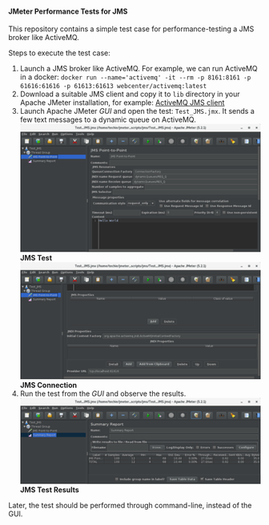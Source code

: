 #### JMeter Performance Tests for JMS
This repository contains a simple test case for performance-testing a JMS broker like ActiveMQ.

Steps to execute the test case:

1. Launch a JMS broker like ActiveMQ. For example, we can run ActiveMQ in a docker: `docker run --name='activemq' -it --rm -p 8161:8161 -p 61616:61616 -p 61613:61613 webcenter/activemq:latest`
2. Download a suitable JMS client and copy it to `lib` directory in your Apache JMeter installation, for example: [ActiveMQ JMS client](https://repo1.maven.org/maven2/org/apache/activemq/activemq-all/5.15.12/activemq-all-5.15.12.jar)
3. Launch Apache JMeter *GUI* and open the test: `Test_JMS.jmx`. It sends a few text messages to a dynamic queue on ActiveMQ.
![JMS Test](https://github.com/techyugadi/jmeter_scripts/blob/master/img/jmeter08.png)
**JMS Test**
![JMS Connection](https://github.com/techyugadi/jmeter_scripts/blob/master/img/jmeter09a.png)
**JMS Connection**
4. Run the test from the *GUI* and observe the results.
![JMS Test Result](https://github.com/techyugadi/jmeter_scripts/blob/master/img/jmeter10.png)
**JMS Test Results**

Later, the test should be performed through command-line, instead of the GUI.
